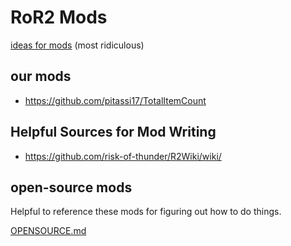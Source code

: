 # RoR2 Mods

[ideas for mods](./IDEAS.md) (most ridiculous)

## our mods

- https://github.com/pitassi17/TotalItemCount

## Helpful Sources for Mod Writing

- https://github.com/risk-of-thunder/R2Wiki/wiki/

## open-source mods

Helpful to reference these mods for figuring out how to do things.

[OPENSOURCE.md](./OPENSOURCE.md)
